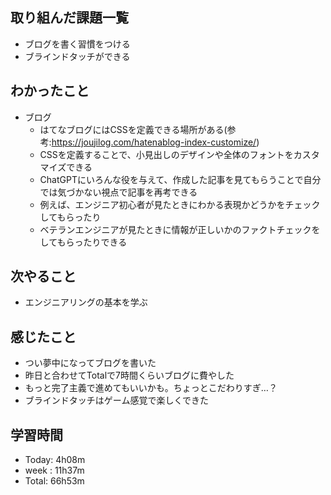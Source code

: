 ## 取り組んだ課題一覧
- ブログを書く習慣をつける
- ブラインドタッチができる
## わかったこと
- ブログ
  - はてなブログにはCSSを定義できる場所がある(参考:https://joujilog.com/hatenablog-index-customize/)
  - CSSを定義することで、小見出しのデザインや全体のフォントをカスタマイズできる
  - ChatGPTにいろんな役を与えて、作成した記事を見てもらうことで自分では気づかない視点で記事を再考できる
  - 例えば、エンジニア初心者が見たときにわかる表現かどうかをチェックしてもらったり
  - ベテランエンジニアが見たときに情報が正しいかのファクトチェックをしてもらったりできる
## 次やること
- エンジニアリングの基本を学ぶ
## 感じたこと
- つい夢中になってブログを書いた
- 昨日と合わせてTotalで7時間くらいブログに費やした
- もっと完了主義で進めてもいいかも。ちょっとこだわりすぎ…？
- ブラインドタッチはゲーム感覚で楽しくできた
## 学習時間
- Today: 4h08m
- week : 11h37m
- Total: 66h53m
